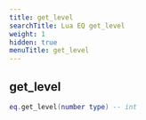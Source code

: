 ```yaml
---
title: get_level
searchTitle: Lua EQ get_level
weight: 1
hidden: true
menuTitle: get_level
---
```

## get_level
```lua
eq.get_level(number type) -- int
```